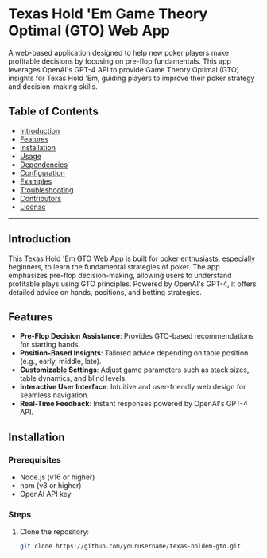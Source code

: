 # Texas Hold 'Em Game Theory Optimal (GTO) Web App

A web-based application designed to help new poker players make profitable decisions by focusing on pre-flop fundamentals. This app leverages OpenAI's GPT-4 API to provide Game Theory Optimal (GTO) insights for Texas Hold 'Em, guiding players to improve their poker strategy and decision-making skills.

## Table of Contents
- [Introduction](#introduction)
- [Features](#features)
- [Installation](#installation)
- [Usage](#usage)
- [Dependencies](#dependencies)
- [Configuration](#configuration)
- [Examples](#examples)
- [Troubleshooting](#troubleshooting)
- [Contributors](#contributors)
- [License](#license)

---

## Introduction

This Texas Hold 'Em GTO Web App is built for poker enthusiasts, especially beginners, to learn the fundamental strategies of poker. The app emphasizes pre-flop decision-making, allowing users to understand profitable plays using GTO principles. Powered by OpenAI's GPT-4, it offers detailed advice on hands, positions, and betting strategies.

## Features
- **Pre-Flop Decision Assistance**: Provides GTO-based recommendations for starting hands.
- **Position-Based Insights**: Tailored advice depending on table position (e.g., early, middle, late).
- **Customizable Settings**: Adjust game parameters such as stack sizes, table dynamics, and blind levels.
- **Interactive User Interface**: Intuitive and user-friendly web design for seamless navigation.
- **Real-Time Feedback**: Instant responses powered by OpenAI's GPT-4 API.

## Installation

### Prerequisites
- Node.js (v16 or higher)
- npm (v8 or higher)
- OpenAI API key

### Steps
1. Clone the repository:
   ```bash
   git clone https://github.com/yourusername/texas-holdem-gto.git
